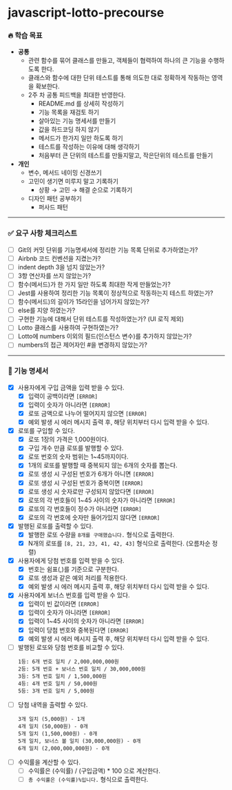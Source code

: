 # javascript-lotto-precourse

### 🔥 학습 목표

- **공통**
  - 관련 함수를 묶어 클래스를 만들고, 객체들이 협력하여 하나의 큰 기능을 수행하도록 한다.
  - 클래스와 함수에 대한 단위 테스트를 통해 의도한 대로 정확하게 작동하는 영역을 확보한다.
  - 2주 차 공통 피드백을 최대한 반영한다.
    - README.md 를 상세히 작성하기
    - 기능 목록을 재검토 하기
    - 살아있는 기능 명세서를 만들기
    - 값을 하드코딩 하지 않기
    - 메서드가 한가지 일만 하도록 하기
    - 테스트를 작성하는 이유에 대해 생각하기
    - 처음부터 큰 단위의 테스트를 만들지말고, 작은단위의 테스트를 만들기
- **개인**
  - 변수, 메서드 네이밍 신경쓰기
  - 고민이 생기면 미루지 말고 기록하기
    - 상황 → 고민 → 해결 순으로 기록하기
  - 디자인 패턴 공부하기
    - 퍼사드 패턴

---

### ✅ 요구 사항 체크리스트

- [ ] Git의 커밋 단위를 기능명세서에 정리한 기능 목록 단위로 추가하였는가?
- [ ] Airbnb 코드 컨벤션을 지켰는가?
- [ ] indent depth 3을 넘지 않았는가?
- [ ] 3항 연산자를 쓰지 않았는가?
- [ ] 함수(메서드)가 한 가지 일만 하도록 최대한 작게 만들었는가?
- [ ] Jest를 사용하여 정리한 기능 목록이 정상적으로 작동하는지 테스트 하였는가?
- [ ] 함수(메서드)의 길이가 15라인을 넘어가지 않았는가?
- [ ] else를 지양 하였는가?
- [ ] 구현한 기능에 대해서 단위 테스트를 작성하였는가? (UI 로직 제외)
- [ ] Lotto 클래스를 사용하여 구현하였는가?
- [ ] Lotto에 numbers 이외의 필드(인스턴스 변수)를 추가하지 않았는가?
- [ ] numbers의 접근 제어자인 #을 변경하지 않았는가?

---

### 🎯 기능 명세서

- [x] 사용자에게 구입 금액을 입력 받을 수 있다.
  - [x] 입력이 공백이라면 `[ERROR]`
  - [x] 입력이 숫자가 아니라면 `[ERROR]`
  - [x] 로또 금액으로 나누어 떨어지지 않으면 `[ERROR]`
  - [x] 예외 발생 시 에러 메시지 출력 후, 해당 위치부터 다시 입력 받을 수 있다.
- [x] 로또를 구입할 수 있다.
  - [x] 로또 1장의 가격은 1,000원이다.
  - [x] 구입 개수 만큼 로또를 발행할 수 있다.
  - [x] 로또 번호의 숫자 범위는 1~45까지이다.
  - [x] 1개의 로또를 발행할 때 중복되지 않는 6개의 숫자를 뽑는다.
  - [x] 로또 생성 시 구성된 번호가 6개가 아니면 `[ERROR]`
  - [x] 로또 생성 시 구성된 번호가 중복이면 `[ERROR]`
  - [x] 로또 생성 시 숫자로만 구성되지 않았다면 `[ERROR]`
  - [x] 로또의 각 번호들이 1~45 사이의 숫자가 아니라면 `[ERROR]`
  - [x] 로또의 각 번호들이 정수가 아니라면 `[ERROR]`
  - [x] 로또의 각 번호에 숫자만 들어가있지 않다면 `[ERROR]`
- [x] 발행된 로또를 출력할 수 있다.
  - [x] 발행한 로또 수량을 `8개를 구매했습니다.` 형식으로 출력한다.
  - [x] N개의 로또를 `[8, 21, 23, 41, 42, 43]` 형식으로 출력한다. (오름차순 정렬)
- [x] 사용자에게 당첨 번호를 입력 받을 수 있다.
  - [x] 번호는 쉼표(,)를 기준으로 구분한다.
  - [x] 로또 생성과 같은 예외 처리를 적용한다.
  - [x] 예외 발생 시 에러 메시지 출력 후, 해당 위치부터 다시 입력 받을 수 있다.
- [x] 사용자에게 보너스 번호를 입력 받을 수 있다.
  - [x] 입력이 빈 값이라면 `[ERROR]`
  - [x] 입력이 숫자가 아니라면 `[ERROR]`
  - [x] 입력이 1~45 사이의 숫자가 아니라면 `[ERROR]`
  - [x] 입력이 당첨 번호와 중복된다면 `[ERROR]`
  - [x] 예외 발생 시 에러 메시지 출력 후, 해당 위치부터 다시 입력 받을 수 있다.
- [ ] 발행된 로또와 당첨 번호를 비교할 수 있다.
  ```
  1등: 6개 번호 일치 / 2,000,000,000원
  2등: 5개 번호 + 보너스 번호 일치 / 30,000,000원
  3등: 5개 번호 일치 / 1,500,000원
  4등: 4개 번호 일치 / 50,000원
  5등: 3개 번호 일치 / 5,000원
  ```
- [ ] 당첨 내역을 출력할 수 있다.
  ```
  3개 일치 (5,000원) - 1개
  4개 일치 (50,000원) - 0개
  5개 일치 (1,500,000원) - 0개
  5개 일치, 보너스 볼 일치 (30,000,000원) - 0개
  6개 일치 (2,000,000,000원) - 0개
  ```
- [ ] 수익률을 계산할 수 있다.
  - [ ] 수익률은 (수익률) / (구입금액) \* 100 으로 계산한다.
  - [ ] `총 수익률은 (수익률)%입니다.` 형식으로 출력한다.
